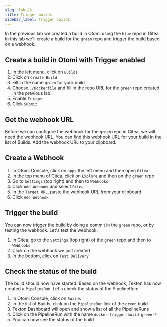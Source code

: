 ```yaml
---
slug: lab-26
title: Trigger builds
sidebar_label: Trigger builds
---
```


In the previous lab we created a build in Otomi using the `blue` repo in Gitea. In this lab we'll create a build for the `green` repo and trigger the build based on a webhook.

## Create a build in Otomi with Trigger enabled

1. In the left menu, click on `Builds`
2. Click on `Create Build`
3. Fill in the name `green` for your build
4. Choose `./Dockerfile` and fill in the repo URL for the `green` repo created in the previous lab.
5. Enable `Trigger`
6. Click `Submit`

## Get the webhook URL

Before we can configure the webhook for the `green` repo in Gitea, we will need the webhook URL. You can find this webhook URL for your build in the list of Builds. Add the webhook URL to your clipboard.

## Create a Webhook

1. In Otomi Console, click on `apps` the left menu and then open `Gitea`
2. In the top menu of Gitea, click on `Explore` and then on the `green` repo
3. Go to `Settings` (top right) and then to `Webhooks`
4. Click `Add Webhook` and select `Gitea`
5. In the `Target URL`, paste the webhook URL from your clipboard.
6. Click `Add Webhook`

## Trigger the build

You can now trigger the build by doing a commit in the `green` repo, or by testing the webhook. Let's test the webhook:

1. In Gitea, go to the `Settings` (top right) of the `green` repo and then to `Webhooks`
2. Click on the webhook we just created
3. In the bottom, click on `Test Delivery`

## Check the status of the build

The build should now have started. Based on the webhook, Tekton has now created a `PipelineRun`. Let's check the status of the PipelineRun:

1. In Otomi Console, click on `Builds`
2. In the list of Builds, click on the `PipelineRun` link of the `green` build
3. Tekton Dashboard will open and show a list of all the PipelineRuns
4. Click on the PipelineRun with the name `docker-trigger-build-green-*`
5. You can now see the status of the build

